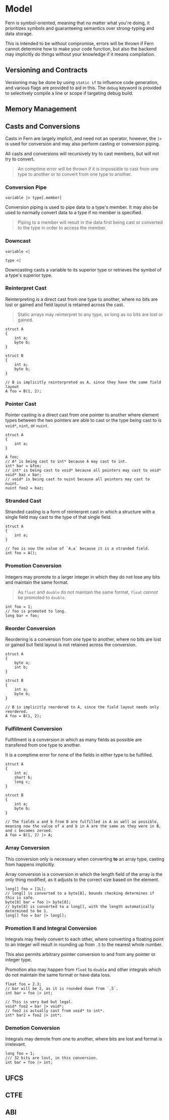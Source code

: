 # Model

Fern is symbol-oriented, meaning that no matter what you're doing, it prioritizes symbols and guaranteeing semantics over strong-typing and data storage.

This is intended to be without compromise, errors will be thrown if Fern cannot determine how to make your code function, but also the backend may implicitly do things without your knowledge if it means compilation.

## Versioning and Contracts

Versioning may be done by using `static if` to influence code generation, and various flags are provided to aid in this. The `debug` keyword is provided to selectively compile a line or scope if targeting debug build.

## Memory Management

## Casts and Conversions

Casts in Fern are largely implicit, and need not an operator, however, the `|>` is used for conversion and may also perform casting or conversion piping.

All casts and conversions will recursively try to cast members, but will not try to convert.

> An comptime error will be thrown if it is impossible to cast from one type to another or to convert from one type to another.

### Conversion Pipe

`variable |> type[.member]`

Conversion piping is used to pipe data to a type's member. It may also be used to normally convert data to a type if no member is specified.

> Piping to a member will result in the data first being cast or converted to the type in order to access the member.

### Downcast

`variable <|`

`type <|`

Downcasting casts a variable to its superior type or retrieves the symbol of a type's superior type.

### Reinterpret Cast

Reinterpreting is a direct cast from one type to another, where no bits are lost or gained and field layout is retained across the cast.

> Static arrays may reinterpret to any type, so long as no bits are lost or gained.

```
struct A
{
    int a;
    byte b;
}

struct B
{
    int a;
    byte b;
}

// B is implicitly reinterpreted as A, since they have the same field layout
A foo = B(1, 2);
```

### Pointer Cast

Pointer casting is a direct cast from one pointer to another where element types between the two pointers are able to cast or the type being cast to is `void*`, `nint`, or `nuint`.

```
struct A
{
    int a;
}

A foo;
// A* is being cast to int* because A may cast to int.
int* bar = &foo;
// int* is being cast to void* because all pointers may cast to void*
void* baz = bar;
// void* is being cast to nuint because all pointers may cast to nuint.
nuint foo2 = baz;
```

### Stranded Cast

Stranded casting is a form of reinterpret cast in which a structure with a single field may cast to the type of that single field.

```
struct A
{
    int a;
}

// foo is now the value of `A.a` because it is a stranded field.
int foo = A();
```

### Promotion Conversion

Integers may promote to a larger integer in which they do not lose any bits and maintain the same format.

> As `float` and `double` do not maintain the same format, `float` *cannot* be promoted to `double`.

```
int foo = 1;
// foo is promoted to long.
long bar = foo;
```

### Reorder Conversion

Reordering is a conversion from one type to another, where no bits are lost or gained but field layout is not retained across the conversion.

```
struct A
{
    byte a;
    int b;
}

struct B
{
    int a;
    byte b;
}

// B is implicitly reordered to A, since the field layout needs only reordered.
A foo = B(1, 2);
```

### Fulfillment Conversion

Fulfillment is a conversion in which as many fields as possible are transfered from one type to another.

It is a comptime error for none of the fields in either type to be fulfilled.

```
struct A
{
    int a;
    short b;
    long c;
}

struct B
{
    int a;
    byte b;
}

// The fields a and b from B are fulfilled in A as well as possible, meaning now the value of a and b in A are the same as they were in B, and c becomes zeroed.
A foo = B(1, 2) |> A;
```

### Array Conversion

This conversion only is necessary when converting **to** an array type, casting from happens implicitly.

Array conversion is a conversion in which the length field of the array is the only thing modified, as it adjusts to the correct size based on the element.

```
long[] foo = [1L];
// long[] is converted to a byte[8], bounds checking determines if this is safe.
byte[8] bar = foo |> byte[8];
// byte[8] is converted to a long[], with the length automatically determined to be 1.
long[] foo = bar |> long[];
```

### Promotion II and Integral Conversion

Integrals may freely convert to each other, where converting a floating point to an integer will result in rounding up from `.5` to the nearest whole number.

This also permits arbitrary pointer conversion to and from any pointer or integer type.

Promotion also may happen from `float` to `double` and other integrals which do not maintain the same format or have data loss.

```
float foo = 2.3;
// bar will be 2, as it is rounded down from `.5`.
int bar = foo |> int;

// This is very bad but legal.
void* foo2 = bar |> void*;
// foo2 is actually cast from void* to int*.
int* bar2 = foo2 |> int*;
```

### Demotion Conversion

Integrals may demote from one to another, where bits are lost and format is irrelevant.

```
long foo = 1;
/// 32 bits are lost, in this conversion.
int bar = foo |> int;
```

## UFCS

## CTFE

## ABI